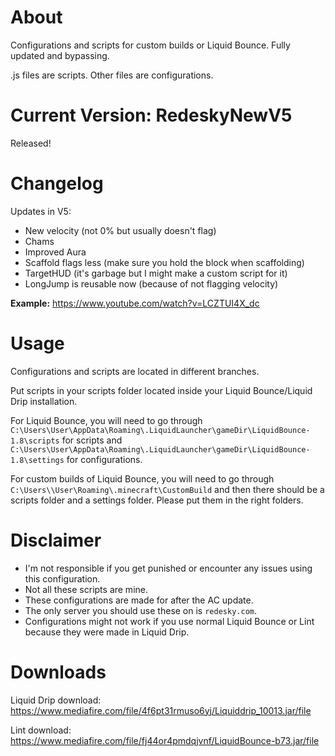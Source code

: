 # About
Configurations and scripts for custom builds or Liquid Bounce. Fully updated and bypassing. 

.js files are scripts. Other files are configurations. 
# Current Version: RedeskyNewV5
Released!
# Changelog
Updates in V5: 
- New velocity (not 0% but usually doesn't flag)
- Chams
- Improved Aura
- Scaffold flags less (make sure you hold the block when scaffolding) 
- TargetHUD (it's garbage but I might make a custom script for it)
- LongJump is reusable now (because of not flagging velocity)

**Example:** https://www.youtube.com/watch?v=LCZTUI4X_dc
# Usage
Configurations and scripts are located in different branches. 

Put scripts in your scripts folder located inside your Liquid Bounce/Liquid Drip installation.  

For Liquid Bounce, you will need to go through ``C:\Users\User\AppData\Roaming\.LiquidLauncher\gameDir\LiquidBounce-1.8\scripts`` for scripts and ``C:\Users\User\AppData\Roaming\.LiquidLauncher\gameDir\LiquidBounce-1.8\settings`` for configurations. 

For custom builds of Liquid Bounce, you will need to go through ``C:\Users\\User\Roaming\.minecraft\CustomBuild`` and then there should be a scripts folder and a settings folder. Please put them in the right folders.  
# Disclaimer
- I'm not responsible if you get punished or encounter any issues using this configuration.  
- Not all these scripts are mine. 
- These configurations are made for after the AC update. 
- The only server you should use these on is ``redesky.com``.
- Configurations might not work if you use normal Liquid Bounce or Lint because they were made in Liquid Drip. 
# Downloads
Liquid Drip download: https://www.mediafire.com/file/4f6pt31rmuso6yj/Liquiddrip_10013.jar/file

Lint download: https://www.mediafire.com/file/fj44or4pmdqjvnf/LiquidBounce-b73.jar/file


